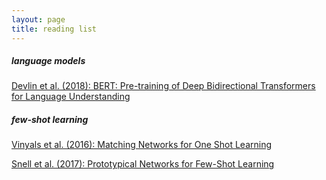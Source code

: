```yaml
---
layout: page
title: reading list
---
```

##### language models

[Devlin et al. (2018): BERT: Pre-training of Deep Bidirectional Transformers for Language Understanding](https://arxiv.org/abs/1810.04805)

##### few-shot learning

[Vinyals et al. (2016): Matching Networks for One Shot Learning](https://arxiv.org/abs/1606.04080)

[Snell et al. (2017): Prototypical Networks for Few-Shot Learning](https://arxiv.org/abs/1703.05175)
